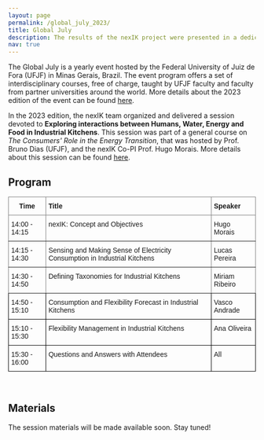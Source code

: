 ```yaml
---
layout: page
permalink: /global_july_2023/
title: Global July
description: The results of the nexIK project were presented in a dedicated session at the Global July 2023 event in Minas Gerais, Brazil.
nav: true
---
```


The Global July is a yearly event hosted by the Federal University of Juiz de Fora (UFJF) in Minas Gerais, Brazil.
The event program offers a set of interdisciplinary courses, free of charge, taught by UFJF faculty and faculty from partner universities around the world. More details about the 2023 edition of the event can be found <a href="https://www2.ufjf.br/globaljuly/" target="_blank">here</a>.

In the 2023 edition, the nexIK team organized and delivered a session devoted to **Exploring interactions between Humans, Water, Energy and Food in Industrial Kitchens**. This session was part of a general course on *The Consumers' Role in the Energy Transition*, that was hosted by Prof. Bruno Dias (UFJF), and the nexIK Co-PI Prof. Hugo Morais. More details about this session can be found <a href="" target="_blank"> here</a>.

## Program


<div class='specialParagraph' markdown='1'>

<style type="text/css">
        .tg  {border-collapse:collapse;border-spacing:0;}
        .tg td{border-color:black;border-style:solid;border-width:1px;font-family:Arial, sans-serif;font-size:14px;
            verflow:hidden;padding:10px 5px;word-break:normal;}
        .tg th{border-color:black;border-style:solid;border-width:1px;font-family:Arial, sans-serif;font-size:14px;
            font-weight:normal;overflow:hidden;padding:10px 5px;word-break:normal;}
        .tg .tg-7btt{border-color:inherit;font-weight:bold;text-align:center;vertical-align:top}
        .tg .tg-fymr{border-color:inherit;font-weight:bold;text-align:left;vertical-align:top}
        .tg .tg-0pky{border-color:inherit;text-align:left;vertical-align:top}
        .tg .tg-0lax{text-align:left;vertical-align:top}
</style>

<table class="tg">
<thead>
  <tr>
    <th class="tg-7btt">Time</th>
    <th class="tg-fymr">Title</th>
    <th class="tg-fymr">Speaker</th>
  </tr>
</thead>
<tbody>
  <tr>
    <td class="tg-0pky">14:00 - 14:15</td>
    <td class="tg-0pky">nexIK: Concept and Objectives</td>
    <td class="tg-0pky">Hugo Morais</td>
  </tr>
  <tr>
    <td class="tg-0pky">14:15 - 14:30</td>
    <td class="tg-0pky">Sensing and Making Sense of Electricity Consumption in Industrial Kitchens</td>
    <td class="tg-0pky">Lucas Pereira</td>
  </tr>
  <tr>
    <td class="tg-0pky">14:30 - 14:50</td>
    <td class="tg-0pky">Defining Taxonomies for Industrial Kitchens</td>
    <td class="tg-0pky">Miriam Ribeiro</td>
  </tr>
  <tr>
    <td class="tg-0lax">14:50 - 15:10</td>
    <td class="tg-0lax">Consumption and Flexibility Forecast in Industrial Kitchens</td>
    <td class="tg-0lax">Vasco Andrade</td>
  </tr>
  <tr>
    <td class="tg-0lax">15:10 - 15:30</td>
    <td class="tg-0lax">Flexibility Management in Industrial Kitchens</td>
    <td class="tg-0lax">Ana Oliveira</td>
  </tr>
  <tr>
    <td class="tg-0lax">15:30 - 16:00</td>
    <td class="tg-0lax">Questions and Answers with Attendees</td>
    <td class="tg-0lax">All</td>
  </tr>
</tbody>
</table>

<br>

## Materials

The session materials will be made available soon. Stay tuned!


</div>


